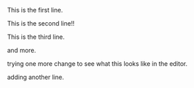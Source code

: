 This is the first line. 

This is the second line!!

This is the third line.

and more.

trying one more change to see what this looks like in the editor.

adding another line. 
